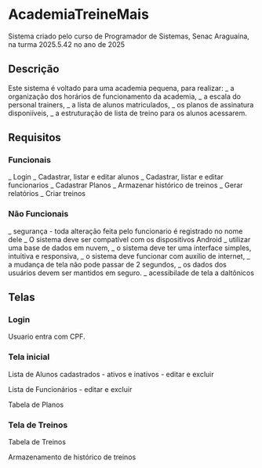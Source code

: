 # AcademiaTreineMais
Sistema criado pelo curso de Programador de Sistemas, Senac Araguaína, na turma 2025.5.42 no ano de 2025

## Descrição

Este sistema é voltado para uma academia pequena, para realizar:
_ a organização dos horários de funcionamento da academia,
_ a escala do personal trainers,
_ a lista de alunos matriculados,
_ os planos de assinatura disponiíveis,
_ a estruturação de lista de treino para os alunos acessarem.

## Requisitos

### Funcionais
_ Login
_ Cadastrar, listar e editar alunos
_ Cadastrar, listar e editar funcionarios
_ Cadastrar Planos 
_ Armazenar histórico de treinos
_ Gerar relatórios
_ Criar treinos

### Não Funcionais
_ segurança - toda alteração feita pelo funcionario é registrado no nome dele
_ O sistema deve ser compatível com os dispositivos Android
_ utilizar uma base de dados em nuvem,
_ o sistema deve ter uma interface simples, intuitiva e responsiva,
_ o sistema deve funcionar com auxilio de internet, 
_ a mudança de tela não pode passar de 2 segundos,
_ os dados dos usuários devem ser mantidos em seguro. 
_ acessibilade de tela a daltônicos

## Telas

### Login 
Usuario entra com CPF.

### Tela inicial

Lista de Alunos cadastrados - ativos e inativos - editar e excluir

Lista de Funcionários - editar e excluir

Tabela de Planos

### Tela de Treinos

Tabela de Treinos

Armazenamento de histórico de treinos

